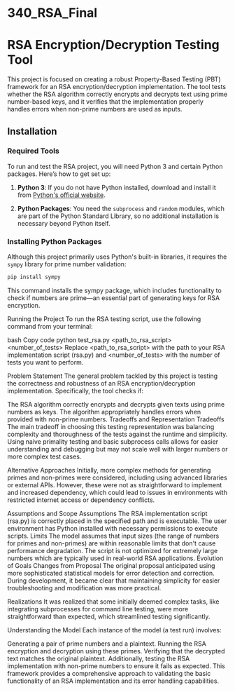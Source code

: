 # 340_RSA_Final

# RSA Encryption/Decryption Testing Tool

This project is focused on creating a robust Property-Based Testing (PBT) framework for an RSA encryption/decryption implementation. The tool tests whether the RSA algorithm correctly encrypts and decrypts text using prime number-based keys, and it verifies that the implementation properly handles errors when non-prime numbers are used as inputs.

## Installation

### Required Tools

To run and test the RSA project, you will need Python 3 and certain Python packages. Here’s how to get set up:

1. **Python 3**: If you do not have Python installed, download and install it from [Python's official website](https://www.python.org/downloads/).

2. **Python Packages**: You need the `subprocess` and `random` modules, which are part of the Python Standard Library, so no additional installation is necessary beyond Python itself.

### Installing Python Packages

Although this project primarily uses Python's built-in libraries, it requires the `sympy` library for prime number validation:

```bash
pip install sympy
```

This command installs the sympy package, which includes functionality to check if numbers are prime—an essential part of generating keys for RSA encryption.

Running the Project
To run the RSA testing script, use the following command from your terminal:

bash
Copy code
python test_rsa.py <path_to_rsa_script> <number_of_tests>
Replace <path_to_rsa_script> with the path to your RSA implementation script (rsa.py) and <number_of_tests> with the number of tests you want to perform.

Problem Statement
The general problem tackled by this project is testing the correctness and robustness of an RSA encryption/decryption implementation. Specifically, the tool checks if:

The RSA algorithm correctly encrypts and decrypts given texts using prime numbers as keys.
The algorithm appropriately handles errors when provided with non-prime numbers.
Tradeoffs and Representation
Tradeoffs
The main tradeoff in choosing this testing representation was balancing complexity and thoroughness of the tests against the runtime and simplicity. Using naive primality testing and basic subprocess calls allows for easier understanding and debugging but may not scale well with larger numbers or more complex test cases.

Alternative Approaches
Initially, more complex methods for generating primes and non-primes were considered, including using advanced libraries or external APIs. However, these were not as straightforward to implement and increased dependency, which could lead to issues in environments with restricted internet access or dependency conflicts.

Assumptions and Scope
Assumptions
The RSA implementation script (rsa.py) is correctly placed in the specified path and is executable.
The user environment has Python installed with necessary permissions to execute scripts.
Limits
The model assumes that input sizes (the range of numbers for primes and non-primes) are within reasonable limits that don't cause performance degradation.
The script is not optimized for extremely large numbers which are typically used in real-world RSA applications.
Evolution of Goals
Changes from Proposal
The original proposal anticipated using more sophisticated statistical models for error detection and correction. During development, it became clear that maintaining simplicity for easier troubleshooting and modification was more practical.

Realizations
It was realized that some initially deemed complex tasks, like integrating subprocesses for command line testing, were more straightforward than expected, which streamlined testing significantly.

Understanding the Model
Each instance of the model (a test run) involves:

Generating a pair of prime numbers and a plaintext.
Running the RSA encryption and decryption using these primes.
Verifying that the decrypted text matches the original plaintext.
Additionally, testing the RSA implementation with non-prime numbers to ensure it fails as expected.
This framework provides a comprehensive approach to validating the basic functionality of an RSA implementation and its error handling capabilities.
